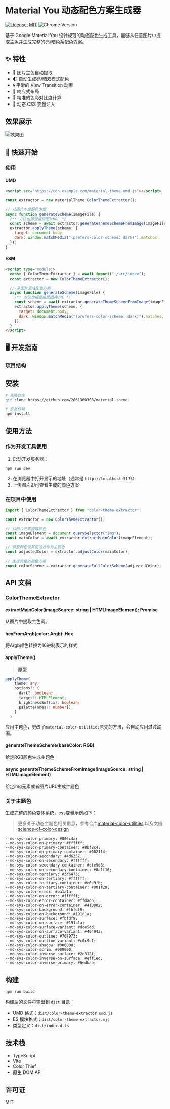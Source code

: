 # Material You 动态配色方案生成器

[![License: MIT](https://img.shields.io/badge/License-MIT-yellow.svg)](https://opensource.org/licenses/MIT)
![Chrome Version](https://img.shields.io/badge/Chrome-111+-brightgreen)

基于 Google Material You 设计规范的动态配色生成工具，能够从任意图片中提取主色并生成完整的亮/暗色系配色方案。

## ✨ 特性

- 🎨 图片主色自动提取
- 🌓 自动生成亮/暗双模式配色
- 🌀 平滑的 View Transition 动画
- 📱 响应式布局
- 🎯 精准的色彩对比度计算
- 💫 动态 CSS 变量注入

## 效果展示

![效果图](./image/example.gif)

## 🚀 快速开始

### 使用

#### UMD

```html
<script src="https://cdn.example.com/material-theme.umd.js"></script>
```

```javascript
const extractor = new materialTheme.ColorThemeExtractor();

// 从图片生成配色方案
async function generateScheme(imageFile) {
  /** 方法也接受接受图片URL */
  const scheme = await extractor.generateThemeSchemeFromImage(imageFile);
  extractor.applyTheme(scheme, {
    target: document.body,
    dark: window.matchMedia("(prefers-color-scheme: dark)").matches,
  });
}
```

#### ESM

```html
<script type="module">
  const { ColorThemeExtractor } = await import("./src/index");
  const extractor = new ColorThemeExtractor();

  // 从图片生成配色方案
  async function generateScheme(imageFile) {
    /** 方法也接受接受图片URL */
    const scheme = await extractor.generateThemeSchemeFromImage(imageFile);
    extractor.applyTheme(scheme, {
      target: document.body,
      dark: window.matchMedia("(prefers-color-scheme: dark)").matches,
    });
  }
</script>
```

## 🖥️ 开发指南

### 项目结构

## 安装

```bash
# 克隆仓库
git clone https://github.com/2061360308/material-theme

# 安装依赖
npm install
```

## 使用方法

### 作为开发工具使用

1. 启动开发服务器：

```bash
npm run dev
```

2. 在浏览器中打开显示的地址（通常是 `http://localhost:5173`）
3. 上传图片即可查看生成的颜色方案

### 在项目中使用

```typescript
import { ColorThemeExtractor } from "color-theme-extractor";

const extractor = new ColorThemeExtractor();

// 从图片元素提取颜色
const imageElement = document.querySelector("img");
const mainColor = await extractor.extractMainColor(imageElement);

// 调整颜色使其更适合作为主题色
const adjustedColor = extractor.adjustColor(mainColor);

// 生成完整的颜色方案
const colorScheme = extractor.generateFullColorScheme(adjustedColor);
```

## API 文档

### ColorThemeExtractor

#### extractMainColor(imageSource: string | HTMLImageElement): Promise<RGB>

从图片中提取主色调。

#### hexFromArgb(color: Argb): Hex

将Argb颜色转换为16进制表示的样式


#### applyTheme()

> **原型**
```ts
applyTheme(
    theme: any,
    options?: {
      dark?: boolean;
      target?: HTMLElement;
      brightnessSuffix?: boolean;
      paletteTones?: number[];
    }
  )
```

应用主题色，更改了`material-color-utilities`原先的方法，会自动应用过渡动画。

#### generateThemeScheme(baseColor: RGB)

给定RGB颜色生成主题色

#### async generateThemeSchemeFromImage(imageSource: string | HTMLImageElement)

给定img元素或者图片URL生成主题色

### 关于主题色

生成完整的颜色变体系统，css变量示例如下：

> 更多关于动态主题色相关信息，参考仓库[material-color-utilities](https://github.com/material-foundation/material-color-utilities) 以及文档 [science-of-color-design](https://m3.material.io/blog/science-of-color-design)

```
--md-sys-color-primary: #006c4a;
--md-sys-color-on-primary: #ffffff;
--md-sys-color-primary-container: #8bf8c4;
--md-sys-color-on-primary-container: #002114;
--md-sys-color-secondary: #4d6357;
--md-sys-color-on-secondary: #ffffff;
--md-sys-color-secondary-container: #cfe9d8;
--md-sys-color-on-secondary-container: #0a1f16;
--md-sys-color-tertiary: #3d6473;
--md-sys-color-on-tertiary: #ffffff;
--md-sys-color-tertiary-container: #c0e9fb;
--md-sys-color-on-tertiary-container: #001f29;
--md-sys-color-error: #ba1a1a;
--md-sys-color-on-error: #ffffff;
--md-sys-color-error-container: #ffdad6;
--md-sys-color-on-error-container: #410002;
--md-sys-color-background: #fbfdf9;
--md-sys-color-on-background: #191c1a;
--md-sys-color-surface: #fbfdf9;
--md-sys-color-on-surface: #191c1a;
--md-sys-color-surface-variant: #dce5dd;
--md-sys-color-on-surface-variant: #404943;
--md-sys-color-outline: #707973;
--md-sys-color-outline-variant: #c0c9c1;
--md-sys-color-shadow: #000000;
--md-sys-color-scrim: #000000;
--md-sys-color-inverse-surface: #2e312f;
--md-sys-color-inverse-on-surface: #eff1ed;
--md-sys-color-inverse-primary: #6edbaa;
```

## 构建

```bash
npm run build
```

构建后的文件将输出到 `dist` 目录：

- UMD 格式：`dist/color-theme-extractor.umd.js`
- ES 模块格式：`dist/color-theme-extractor.mjs`
- 类型定义：`dist/index.d.ts`

## 技术栈

- TypeScript
- Vite
- Color Thief
- 原生 DOM API

## 许可证

MIT
